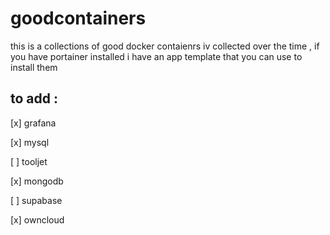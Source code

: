 # goodcontainers
this is a collections of good docker contaienrs iv collected over the time , if you have portainer installed i have an app template that you can use to install them

## to add :
[x] grafana

[x] mysql

[ ] tooljet

[x] mongodb

[ ] supabase

[x] owncloud
